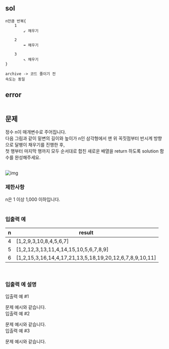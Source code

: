 ## sol
```
n만큼 반복{
    1 
        ↙️ 채우기

    2 
        ➡️ 채우기

    3 
        ↖️ 채우기
}

archive -> 코드 줄이기 전
속도는 동일
```
## error
```
```
## 문제
정수 n이 매개변수로 주어집니다.  
다음 그림과 같이 밑변의 길이와 높이가 n인 삼각형에서 맨 위 꼭짓점부터 반시계 방향으로 달팽이 채우기를 진행한 후,  
첫 행부터 마지막 행까지 모두 순서대로 합친 새로운 배열을 return 하도록 solution 함수를 완성해주세요.  
<br/>
  
![img](https://grepp-programmers.s3.ap-northeast-2.amazonaws.com/files/production/e1e53b93-dcdf-446f-b47f-e8ec1292a5e0/examples.png)
<br/>
  
### 제한사항
n은 1 이상 1,000 이하입니다.  
<br/>
  
### 입출력 예
| n   | result                                                  |
| --- | ------------------------------------------------------- |
| 4   | [1,2,9,3,10,8,4,5,6,7]                                  |
| 5   | [1,2,12,3,13,11,4,14,15,10,5,6,7,8,9]                   |
| 6   | [1,2,15,3,16,14,4,17,21,13,5,18,19,20,12,6,7,8,9,10,11] |
  
<br/>
  
### 입출력 예 설명
입출력 예 #1  
  
문제 예시와 같습니다.  
입출력 예 #2  
  
문제 예시와 같습니다.  
입출력 예 #3  
  
문제 예시와 같습니다.  